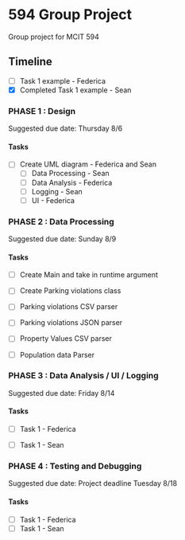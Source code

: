 # 594 Group Project
Group project for MCIT 594

## Timeline
- [ ] Task 1 example - Federica
- [x] Completed Task 1 example - Sean

### PHASE 1 : Design
Suggested due date: Thursday 8/6

#### Tasks

- [ ] Create UML diagram - Federica and Sean
  - [ ] Data Processing - Sean
  - [ ] Data Analysis - Federica
  - [ ] Logging - Sean
  - [ ] UI - Federica

### PHASE 2 : Data Processing
Suggested due date: Sunday 8/9

#### Tasks
- [ ] Create Main and take in runtime argument
- [ ] Create Parking violations class
- [ ] Parking violations CSV parser
- [ ] Parking violations JSON parser
- [ ] Property Values CSV parser
- [ ] Population data Parser




### PHASE 3 : Data Analysis / UI / Logging
Suggested due date: Friday 8/14

#### Tasks
- [ ] Task 1 - Federica
- [ ] Task 1 - Sean


### PHASE 4 : Testing and Debugging
Suggested due date: Project deadline Tuesday 8/18

#### Tasks
- [ ] Task 1 - Federica
- [ ] Task 1 - Sean
